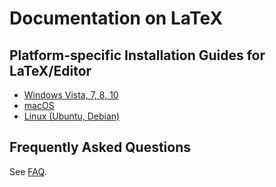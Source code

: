 Documentation on LaTeX
======================

## Platform-specific Installation Guides for LaTeX/Editor

* [Windows Vista, 7, 8, 10](./install-windows.md)
* [macOS](./install-macos.md)
* [Linux (Ubuntu, Debian)](./install-linux.md)

## Frequently Asked Questions

See [FAQ](faq.md).
